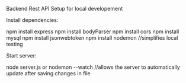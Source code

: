 Backend Rest API Setup for local developement

Install dependencies:

  npm install express
  npm install bodyParser
  npm install cors
  npm install mysql
  npm install jsonwebtoken
  npm install nodemon //simplifies local testing
  
Start server:

  node server.js
  or
  nodemon --watch //allows the server to automatically update after saving changes in file
